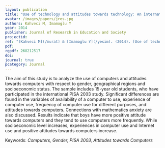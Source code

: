 ```yaml
---
layout: publication
title: "Use of technology and attitudes towards technology: An international analysis of the PISA 2003 data"
avatar: /images/papers/jres.jpg
authors: Kahveci M, Imamoglu Y
year: 2014
publisher: Journal of Research in Education and Society
projectid:
ref: "[Kahveci M](/murat) & [Imamoglu Y](/yesim). (2014). [Use of technology and attitudes towards technology: An international analysis of the PISA 2003 data](/oux). _Journal of Research in Education and Society, 1_(1), 45-63."
pdf:
rgpdf: 268212517
doi:
journal: true
pcategory: Journal
---
```

The aim of this study is to analyze the use of computers and attitudes towards computers with respect to gender, geographical regions and socioeconomic status. The sample includes 15-year old students, who have participated in the international PISA 2003 study. Significant differences are found in the variables of availability of a computer to use, experience of computer use, frequency of computer use for different purposes, and attitudes towards computers. Connections with mathematics anxiety are also discussed. Results indicate that boys have more positive attitude towards computers and they tend to use computers more frequently. While socioeconomic level increases, experiences in computer use and Internet use and positive attitudes towards computers increase.

Keywords: _Computers, Gender, PISA 2003, Attitudes towards Computers_
